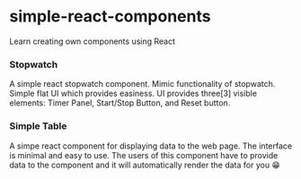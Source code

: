 # simple-react-components
Learn creating own components using React  

### Stopwatch
A simple react stopwatch component. Mimic functionality of stopwatch. Simple flat UI which provides easiness. UI provides three[3] visible elements: Timer Panel, Start/Stop Button, and Reset button.

### Simple Table
A simpe react component for displaying data to the web page. The interface is minimal and easy to use. The users of this component have to provide data to the component and it will automatically render the data for you 😁  
